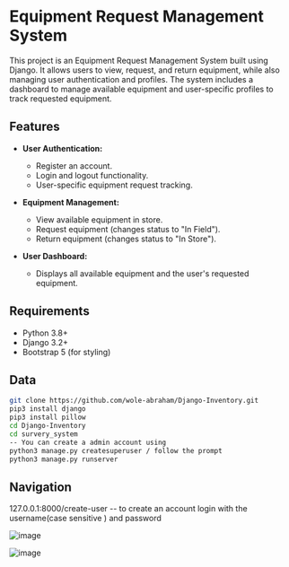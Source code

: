 # Equipment Request Management System

This project is an Equipment Request Management System built using Django. It allows users to view, request, and return equipment, while also managing user authentication and profiles. The system includes a dashboard to manage available equipment and user-specific profiles to track requested equipment.

## Features

- **User Authentication:**
  - Register an account.
  - Login and logout functionality.
  - User-specific equipment request tracking.

- **Equipment Management:**
  - View available equipment in store.
  - Request equipment (changes status to "In Field").
  - Return equipment (changes status to "In Store").

- **User Dashboard:**
  - Displays all available equipment and the user's requested equipment.
  
## Requirements

- Python 3.8+
- Django 3.2+
- Bootstrap 5 (for styling)
  
## Data



```bash
git clone https://github.com/wole-abraham/Django-Inventory.git
pip3 install django
pip3 install pillow
cd Django-Inventory
cd survery_system
-- You can create a admin account using
python3 manage.py createsuperuser / follow the prompt
python3 manage.py runserver

```
## Navigation
127.0.0.1:8000/create-user  -- to create an account
login with the username(case sensitive ) and password


![image](https://github.com/user-attachments/assets/fff12d83-6919-4bbe-b445-6bec9283422d)

![image](https://github.com/user-attachments/assets/07433cac-7a1a-43cd-a836-354f488388d4)
